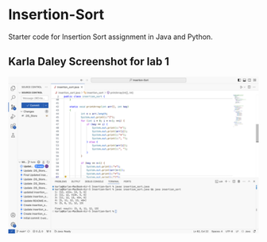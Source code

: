 # Insertion-Sort
Starter code for Insertion Sort assignment in Java and Python.

## Karla Daley Screenshot for lab 1
![alt text for screen readers](./lab1.jpg)

